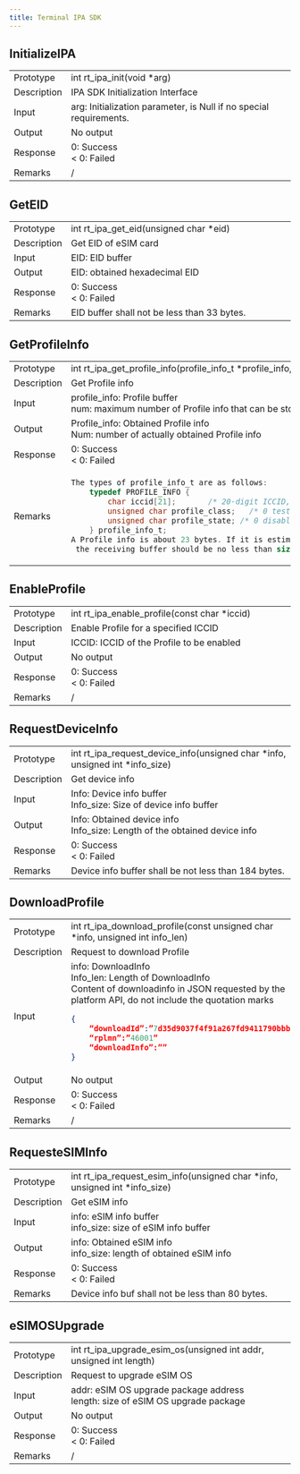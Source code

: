 ```yaml
---
title: Terminal IPA SDK
---
```

## InitializeIPA
<table>
    <tr>
        <td>Prototype</td>
        <td>int rt_ipa_init(void *arg)</td>
    </tr>
    <tr>
        <td>Description</td>
        <td style="width:650px;">IPA SDK Initialization Interface</td>
    </tr>
    <tr>
        <td>Input</td>
        <td>arg: Initialization parameter, is Null if no special requirements.</td>
    </tr>
    <tr>
        <td>Output</td>
        <td>No output</td>
    </tr>
    <tr>
        <td>Response</td>
        <td>
            0: Success</br>
            < 0: Failed
        </td>
    </tr>
    <tr>
        <td>Remarks</td>
        <td>/</td>
    </tr>
</table>

## GetEID
<table>
    <tr>
        <td>Prototype</td>
        <td style="width:650px;">int rt_ipa_get_eid(unsigned char *eid)</td>
    </tr>
    <tr>
        <td>Description</td>
        <td>Get EID of eSIM card</td>
    </tr>
    <tr>
        <td>Input</td>
        <td>EID: EID buffer</td>
    </tr>
    <tr>
        <td>Output</td>
        <td>EID:  obtained hexadecimal EID</td>
    </tr>
    <tr>
        <td>Response</td>
        <td>0: Success</br>
< 0: Failed
</td>
    </tr>
    <tr>
        <td>Remarks</td>
        <td>EID buffer shall not be less than 33 bytes.</td>
    </tr>
</table>

## GetProfileInfo
<table>
    <tr>
        <td>Prototype</td>
        <td style="width:650px;">int rt_ipa_get_profile_info(profile_info_t *profile_info, unsigned int *num)</td>
    </tr>
    <tr>
        <td>Description</td>
        <td>Get Profile info</td>
    </tr>
    <tr>
        <td>Input</td>
        <td>profile_info: Profile buffer<br/>   num: maximum number of Profile info that can be stored in the Profile buffer
</td>
    </tr>
    <tr>
        <td>Output</td>
        <td>
       Profile_info: Obtained Profile info<br/>
        Num: number of actually obtained Profile info
</td>
    </tr>
    <tr>
        <td>Response</td>
        <td>0: Success</br>
< 0: Failed
</td>
    </tr>
    <tr>
        <td>Remarks</td>
<td>

```c
The types of profile_info_t are as follows:
    typedef PROFILE_INFO {
        char iccid[21];       /* 20-digit ICCID, padded with F */
        unsigned char profile_class;   /* 0 test, 1 provisioning, 2operational*/
        unsigned char profile_state; /* 0 disabled, 1 enabled */
    } profile_info_t;
A Profile info is about 23 bytes. If it is estimated that 10 Profile can be stored at the maximum,  
 the receiving buffer should be no less than sizeof(profile_info_t)*10 bytes.
```
 </td>
    </tr>
</table>

## EnableProfile
<table>
    <tr>
        <td>Prototype</td>
        <td style="width:650px;">int rt_ipa_enable_profile(const char *iccid)</td>
    </tr>
    <tr>
        <td>Description</td>
        <td>Enable Profile for a specified ICCID</td>
    </tr>
    <tr>
        <td>Input</td>
        <td>ICCID: ICCID of the Profile to be enabled</td>
    </tr>
    <tr>
        <td>Output</td>
        <td>No output</td>
    </tr>
    <tr>
        <td>Response</td>
        <td>0: Success</br>
< 0: Failed
</td>
    </tr>
    <tr>
        <td>Remarks</td>
        <td>/</td>
    </tr>
</table>

## RequestDeviceInfo
<table>
    <tr>
        <td>Prototype</td>
        <td style="width:650px;">int rt_ipa_request_device_info(unsigned char *info, unsigned int *info_size)</td>
    </tr>
    <tr>
        <td>Description</td>
        <td>Get device info</td>
    </tr>
    <tr>
        <td>Input</td>
        <td>Info: Device info buffer<br/>
Info_size: Size of device info buffer
</td>
    </tr>
    <tr>
        <td>Output</td>
        <td>Info: Obtained device info<br/>
Info_size: Length of the obtained device info
</td>
    </tr>
    <tr>
        <td>Response</td>
        <td>0: Success</br>
< 0: Failed
</td>
    </tr>
    <tr>
        <td>Remarks</td>
        <td>Device info buffer shall be not less than 184 bytes.</td>
    </tr>
</table>

## DownloadProfile
<table>
    <tr>
        <td>Prototype</td>
        <td style="width:650px;">int rt_ipa_download_profile(const unsigned char *info, unsigned int info_len)</td>
    </tr>
    <tr>
        <td>Description</td>
        <td>Request to download Profile</td>
    </tr>
    <tr>
        <td>Input</td>
        <td>
info: DownloadInfo<br/>
Info_len: Length of DownloadInfo<br/>
Content of downloadinfo in JSON requested by the platform API, do not include the quotation marks <br/>

```json
{
	“downloadId”:”7d35d9037f4f91a267fd9411790bbb”
 	“rplmn”:”46001”
 	“downloadInfo”:””
}
```
</td>
    </tr>
    <tr>
        <td>Output</td>
        <td>No output
</td>
    </tr>
    <tr>
        <td>Response</td>
        <td>0: Success</br>
< 0: Failed
</td>
    </tr>
    <tr>
        <td>Remarks</td>
        <td>/</td>
    </tr>
</table>

## RequesteSIMInfo
<table>
    <tr>
        <td>Prototype</td>
        <td style="width:650px;">int rt_ipa_request_esim_info(unsigned char *info, unsigned int *info_size)</td>
    </tr>
    <tr>
        <td>Description</td>
        <td>Get eSIM info</td>
    </tr>
    <tr>
        <td>Input</td>
        <td>info: eSIM info buffer<br/>
info_size: size of eSIM info buffer
</td>
    </tr>
    <tr>
        <td>Output</td>
        <td>info: Obtained eSIM info<br/>
info_size: length of obtained eSIM info

</td>
    </tr>
    <tr>
        <td>Response</td>
        <td>0: Success</br>
< 0: Failed
</td>
    </tr>
    <tr>
        <td>Remarks</td>
        <td>Device info buf shall not be less than 80 bytes.</td>
    </tr>
</table>

## eSIMOSUpgrade
<table>
    <tr>
        <td>Prototype</td>
        <td style="width:650px;">int rt_ipa_upgrade_esim_os(unsigned int addr, unsigned int length)</td>
    </tr>
    <tr>
        <td>Description</td>
        <td>Request to upgrade eSIM OS</td>
    </tr>
    <tr>
        <td>Input</td>
        <td>addr: eSIM OS upgrade package address</br>
length: size of eSIM OS upgrade package</td>
    </tr>
    <tr>
        <td>Output</td>
        <td>No output
</td>
    </tr>
    <tr>
        <td>Response</td>
        <td>0: Success</br>
< 0: Failed
</td>
    </tr>
    <tr>
        <td>Remarks</td>
        <td>/</td>
    </tr>
</table>
